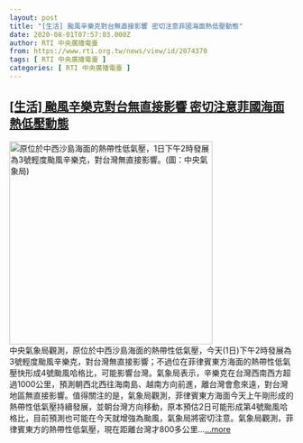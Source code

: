 ```yaml
---
layout: post
title: "[生活] 颱風辛樂克對台無直接影響 密切注意菲國海面熱低壓動態"
date: 2020-08-01T07:57:03.000Z
author: RTI 中央廣播電臺
from: https://www.rti.org.tw/news/view/id/2074370
tags: [ RTI 中央廣播電臺 ]
categories: [ RTI 中央廣播電臺 ]
---
```

<!--1596268623000-->
[[生活] 颱風辛樂克對台無直接影響 密切注意菲國海面熱低壓動態](https://www.rti.org.tw/news/view/id/2074370)
------

<div>
<img src="https://static.rti.org.tw/assets/thumbnails/2020/08/01/09646d2bfe3290f439ba7b0882f35f55.jpg" width="360" alt="原位於中西沙島海面的熱帶性低氣壓，1日下午2時發展為3號輕度颱風辛樂克，對台灣無直接影響。(圖：中央氣象局)" title="原位於中西沙島海面的熱帶性低氣壓，1日下午2時發展為3號輕度颱風辛樂克，對台灣無直接影響。(圖：中央氣象局)"><br>中央氣象局觀測，原位於中西沙島海面的熱帶性低氣壓，今天(1日)下午2時發展為3號輕度颱風辛樂克，對台灣無直接影響；不過位在菲律賓東方海面的熱帶性低氣壓快形成4號颱風哈格比，可能影響台灣。氣象局表示，辛樂克在台灣西南西方超過1000公里，預測朝西北西往海南島、越南方向前進，離台灣會愈來遠，對台灣地區無直接影響。值得關注的是，氣象局觀測，菲律賓東方海面今天上午剛形成的熱帶性低氣壓持續發展，並朝台灣方向移動，原本預估2日可能形成第4號颱風哈格比，目前預測也可能在今天就增強為颱風，氣象局將密切注意。氣象局觀測，菲律賓東方的熱帶性低氣壓，現在距離台灣才800多公里...<a target="_blank" href="https://www.rti.org.tw/news/view/id/2074370">...more</a>
</div>

